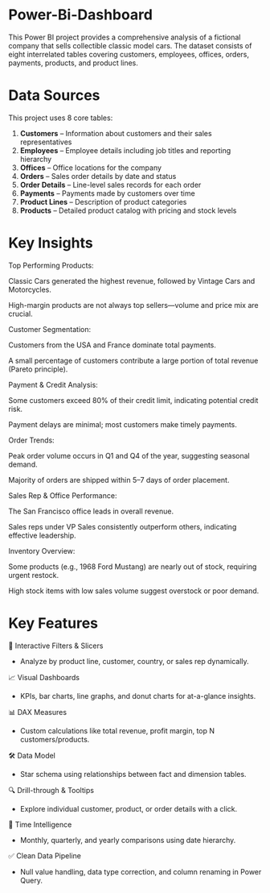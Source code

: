 # Power-Bi-Dashboard
This Power BI project provides a comprehensive analysis of a fictional company that sells collectible classic model cars. The dataset consists of eight interrelated tables covering customers, employees, offices, orders, payments, products, and product lines.

# Data Sources

This project uses 8 core tables:

1. **Customers** – Information about customers and their sales representatives  
2. **Employees** – Employee details including job titles and reporting hierarchy  
3. **Offices** – Office locations for the company  
4. **Orders** – Sales order details by date and status  
5. **Order Details** – Line-level sales records for each order  
6. **Payments** – Payments made by customers over time  
7. **Product Lines** – Description of product categories  
8. **Products** – Detailed product catalog with pricing and stock levels  

# Key Insights
Top Performing Products:

Classic Cars generated the highest revenue, followed by Vintage Cars and Motorcycles.

High-margin products are not always top sellers—volume and price mix are crucial.

Customer Segmentation:

  Customers from the USA and France dominate total payments.

A small percentage of customers contribute a large portion of total revenue (Pareto principle).

Payment & Credit Analysis:

Some customers exceed 80% of their credit limit, indicating potential credit risk.

Payment delays are minimal; most customers make timely payments.

Order Trends:

Peak order volume occurs in Q1 and Q4 of the year, suggesting seasonal demand.

Majority of orders are shipped within 5–7 days of order placement.

Sales Rep & Office Performance:

The San Francisco office leads in overall revenue.

Sales reps under VP Sales consistently outperform others, indicating effective leadership.

Inventory Overview:

Some products (e.g., 1968 Ford Mustang) are nearly out of stock, requiring urgent restock.

High stock items with low sales volume suggest overstock or poor demand.

 # Key Features
📌 Interactive Filters & Slicers

- Analyze by product line, customer, country, or sales rep dynamically.

📈 Visual Dashboards

- KPIs, bar charts, line graphs, and donut charts for at-a-glance insights.

📊 DAX Measures

- Custom calculations like total revenue, profit margin, top N customers/products.

🛠 Data Model

- Star schema using relationships between fact and dimension tables.

🔍 Drill-through & Tooltips

- Explore individual customer, product, or order details with a click.

📅 Time Intelligence

- Monthly, quarterly, and yearly comparisons using date hierarchy.

✅ Clean Data Pipeline

- Null value handling, data type correction, and column renaming in Power Query.
